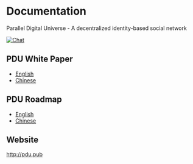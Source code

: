 # Documentation
Parallel Digital Universe - A decentralized identity-based social network

[![Chat](https://img.shields.io/badge/gitter-Docs%20chat-4AB495.svg)](https://gitter.im/pdupub/Welcome)
## PDU White Paper
- [English](WhitePaper.md)
- [Chinese](zh-CN/WhitePaper.md) 

## PDU Roadmap
- [English](Roadmap.md)
- [Chinese](zh-CN/Roadmap.md) 

## Website
http://pdu.pub
